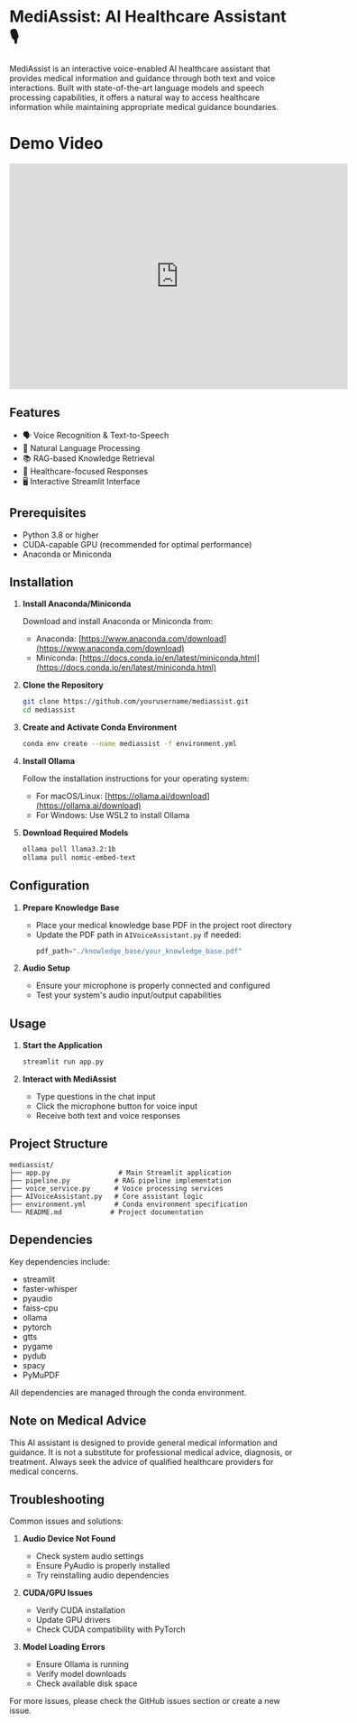 # MediAssist: AI Healthcare Assistant 🎙️

MediAssist is an interactive voice-enabled AI healthcare assistant that provides medical information and guidance through both text and voice interactions. Built with state-of-the-art language models and speech processing capabilities, it offers a natural way to access healthcare information while maintaining appropriate medical guidance boundaries.

# Demo Video
<iframe width="600" height="400" src="https://www.youtube.com/embed/your_video_id" frameborder="0" allowfullscreen></iframe>

## Features

- 🗣️ Voice Recognition & Text-to-Speech
- 💬 Natural Language Processing
- 📚 RAG-based Knowledge Retrieval
- 🏥 Healthcare-focused Responses
- 🖥️ Interactive Streamlit Interface

## Prerequisites

- Python 3.8 or higher
- CUDA-capable GPU (recommended for optimal performance)
- Anaconda or Miniconda

## Installation

1. **Install Anaconda/Miniconda**

   Download and install Anaconda or Miniconda from:

   - Anaconda: [https://www.anaconda.com/download](https://www.anaconda.com/download)
   - Miniconda: [https://docs.conda.io/en/latest/miniconda.html](https://docs.conda.io/en/latest/miniconda.html)

2. **Clone the Repository**

   ```bash
   git clone https://github.com/yourusername/mediassist.git
   cd mediassist
   ```

3. **Create and Activate Conda Environment**

   ```bash
   conda env create --name mediassist -f environment.yml
   ```

4. **Install Ollama**

   Follow the installation instructions for your operating system:

   - For macOS/Linux: [https://ollama.ai/download](https://ollama.ai/download)
   - For Windows: Use WSL2 to install Ollama

5. **Download Required Models**
   ```bash
   ollama pull llama3.2:1b
   ollama pull nomic-embed-text
   ```

## Configuration

1. **Prepare Knowledge Base**

   - Place your medical knowledge base PDF in the project root directory
   - Update the PDF path in `AIVoiceAssistant.py` if needed:
     ```python
     pdf_path="./knowledge_base/your_knowledge_base.pdf"
     ```

2. **Audio Setup**
   - Ensure your microphone is properly connected and configured
   - Test your system's audio input/output capabilities

## Usage

1. **Start the Application**

   ```bash
   streamlit run app.py
   ```

2. **Interact with MediAssist**
   - Type questions in the chat input
   - Click the microphone button for voice input
   - Receive both text and voice responses

## Project Structure

```
mediassist/
├── app.py                 # Main Streamlit application
├── pipeline.py           # RAG pipeline implementation
├── voice_service.py      # Voice processing services
├── AIVoiceAssistant.py   # Core assistant logic
├── environment.yml       # Conda environment specification
└── README.md            # Project documentation
```

## Dependencies

Key dependencies include:

- streamlit
- faster-whisper
- pyaudio
- faiss-cpu
- ollama
- pytorch
- gtts
- pygame
- pydub
- spacy
- PyMuPDF

All dependencies are managed through the conda environment.

## Note on Medical Advice

This AI assistant is designed to provide general medical information and guidance. It is not a substitute for professional medical advice, diagnosis, or treatment. Always seek the advice of qualified healthcare providers for medical concerns.

## Troubleshooting

Common issues and solutions:

1. **Audio Device Not Found**

   - Check system audio settings
   - Ensure PyAudio is properly installed
   - Try reinstalling audio dependencies

2. **CUDA/GPU Issues**

   - Verify CUDA installation
   - Update GPU drivers
   - Check CUDA compatibility with PyTorch

3. **Model Loading Errors**
   - Ensure Ollama is running
   - Verify model downloads
   - Check available disk space

For more issues, please check the GitHub issues section or create a new issue.
